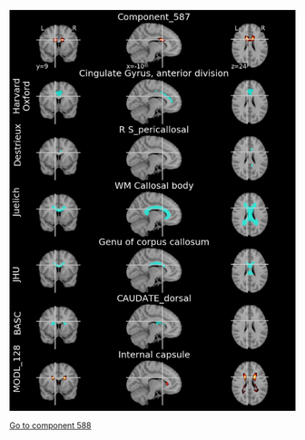 


![587](preliminary/587.jpg "Component 587")

[Go to component 588](https://parietal-inria.github.io/MODL_atlas/1024/588 "Component 588")